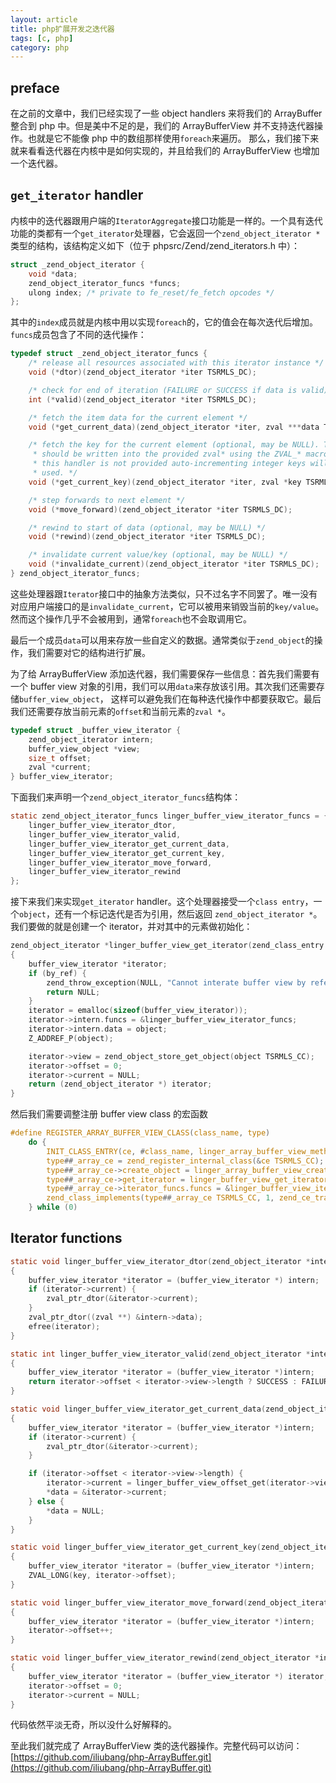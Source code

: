 ```yaml
---
layout: article
title: php扩展开发之迭代器
tags: [c, php]
category: php
---
```


## preface

在之前的文章中，我们已经实现了一些 object handlers 来将我们的 ArrayBuffer 整合到 php 中。但是美中不足的是，我们的 ArrayBufferView 并不支持迭代器操作。也就是它不能像 php 中的数组那样使用`foreach`来遍历。
那么，我们接下来就来看看迭代器在内核中是如何实现的，并且给我们的 ArrayBufferView 也增加一个迭代器。

## `get_iterator` handler

内核中的迭代器跟用户端的`IteratorAggregate`接口功能是一样的。一个具有迭代功能的类都有一个`get_iterator`处理器，它会返回一个`zend_object_iterator *`类型的结构，该结构定义如下（位于 phpsrc/Zend/zend_iterators.h 中）：

```c
struct _zend_object_iterator {
    void *data;
    zend_object_iterator_funcs *funcs;
    ulong index; /* private to fe_reset/fe_fetch opcodes */
};
```

其中的`index`成员就是内核中用以实现`foreach`的，它的值会在每次迭代后增加。`funcs`成员包含了不同的迭代操作：

```c
typedef struct _zend_object_iterator_funcs {
    /* release all resources associated with this iterator instance */
    void (*dtor)(zend_object_iterator *iter TSRMLS_DC);

    /* check for end of iteration (FAILURE or SUCCESS if data is valid) */
    int (*valid)(zend_object_iterator *iter TSRMLS_DC);

    /* fetch the item data for the current element */
    void (*get_current_data)(zend_object_iterator *iter, zval ***data TSRMLS_DC);

    /* fetch the key for the current element (optional, may be NULL). The key
     * should be written into the provided zval* using the ZVAL_* macros. If
     * this handler is not provided auto-incrementing integer keys will be
     * used. */
    void (*get_current_key)(zend_object_iterator *iter, zval *key TSRMLS_DC);

    /* step forwards to next element */
    void (*move_forward)(zend_object_iterator *iter TSRMLS_DC);

    /* rewind to start of data (optional, may be NULL) */
    void (*rewind)(zend_object_iterator *iter TSRMLS_DC);

    /* invalidate current value/key (optional, may be NULL) */
    void (*invalidate_current)(zend_object_iterator *iter TSRMLS_DC);
} zend_object_iterator_funcs;
```

这些处理器跟`Iterator`接口中的抽象方法类似，只不过名字不同罢了。唯一没有对应用户端接口的是`invalidate_current`，它可以被用来销毁当前的`key/value`。
然而这个操作几乎不会被用到，通常`foreach`也不会取调用它。

最后一个成员`data`可以用来存放一些自定义的数据。通常类似于`zend_object`的操作，我们需要对它的结构进行扩展。

为了给 ArrayBufferView 添加迭代器，我们需要保存一些信息：首先我们需要有一个 buffer view 对象的引用，我们可以用`data`来存放该引用。其次我们还需要存储`buffer_view_object`，
这样可以避免我们在每种迭代操作中都要获取它。最后我们还需要存放当前元素的`offset`和当前元素的`zval *`。

```c
typedef struct _buffer_view_iterator {
	zend_object_iterator intern;
	buffer_view_object *view;
	size_t offset;
	zval *current;
} buffer_view_iterator;
```

下面我们来声明一个`zend_object_iterator_funcs`结构体：

```c
static zend_object_iterator_funcs linger_buffer_view_iterator_funcs = {
	linger_buffer_view_iterator_dtor,
	linger_buffer_view_iterator_valid,
	linger_buffer_view_iterator_get_current_data,
	linger_buffer_view_iterator_get_current_key,
	linger_buffer_view_iterator_move_forward,
	linger_buffer_view_iterator_rewind
};
```

接下来我们来实现`get_iterator` handler。这个处理器接受一个`class entry`，一个`object`，还有一个标记迭代是否为引用，然后返回
`zend_object_iterator *`。我们要做的就是创建一个 iterator，并对其中的元素做初始化：

```c
zend_object_iterator *linger_buffer_view_get_iterator(zend_class_entry *ce, zval *object, int by_ref TSRMLS_DC)
{
	buffer_view_iterator *iterator;
	if (by_ref) {
		zend_throw_exception(NULL, "Cannot interate buffer view by refererce", 0 TSRMLS_CC);
		return NULL;
	}
	iterator = emalloc(sizeof(buffer_view_iterator));
	iterator->intern.funcs = &linger_buffer_view_iterator_funcs;
	iterator->intern.data = object;
	Z_ADDREF_P(object);

	iterator->view = zend_object_store_get_object(object TSRMLS_CC);
	iterator->offset = 0;
	iterator->current = NULL;
	return (zend_object_iterator *) iterator;
}
```

然后我们需要调整注册 buffer view class 的宏函数

```c
#define REGISTER_ARRAY_BUFFER_VIEW_CLASS(class_name, type)		                 \
	do {														                 \
		INIT_CLASS_ENTRY(ce, #class_name, linger_array_buffer_view_methods);	 \
		type##_array_ce = zend_register_internal_class(&ce TSRMLS_CC);           \
		type##_array_ce->create_object = linger_array_buffer_view_create_object; \
		type##_array_ce->get_iterator = linger_buffer_view_get_iterator;		 \
		type##_array_ce->iterator_funcs.funcs = &linger_buffer_view_iterator_funcs; \
		zend_class_implements(type##_array_ce TSRMLS_CC, 1, zend_ce_traversable); \
	} while (0)
```

## Iterator functions

```c
static void linger_buffer_view_iterator_dtor(zend_object_iterator *intern TSRMLS_DC)
{
	buffer_view_iterator *iterator = (buffer_view_iterator *) intern;
	if (iterator->current) {
		zval_ptr_dtor(&iterator->current);
	}
	zval_ptr_dtor((zval **) &intern->data);
	efree(iterator);
}

static int linger_buffer_view_iterator_valid(zend_object_iterator *intern TSRMLS_DC)
{
	buffer_view_iterator *iterator = (buffer_view_iterator *)intern;
	return iterator->offset < iterator->view->length ? SUCCESS : FAILURE;
}

static void linger_buffer_view_iterator_get_current_data(zend_object_iterator *intern, zval ***data TSRMLS_DC)
{
	buffer_view_iterator *iterator = (buffer_view_iterator *)intern;
	if (iterator->current) {
		zval_ptr_dtor(&iterator->current);
	}

	if (iterator->offset < iterator->view->length) {
		iterator->current = linger_buffer_view_offset_get(iterator->view, iterator->offset);
		*data = &iterator->current;
	} else {
		*data = NULL;
	}
}

static void linger_buffer_view_iterator_get_current_key(zend_object_iterator *intern, zval *key TSRMLS_DC)
{
	buffer_view_iterator *iterator = (buffer_view_iterator *)intern;
	ZVAL_LONG(key, iterator->offset);
}

static void linger_buffer_view_iterator_move_forward(zend_object_iterator *intern TSRMLS_DC)
{
	buffer_view_iterator *iterator = (buffer_view_iterator *)intern;
	iterator->offset++;
}

static void linger_buffer_view_iterator_rewind(zend_object_iterator *intern TSRMLS_DC)
{
	buffer_view_iterator *iterator = (buffer_view_iterator *) iterator;
	iterator->offset = 0;
	iterator->current = NULL;
}
```

代码依然平淡无奇，所以没什么好解释的。

至此我们就完成了 ArrayBufferView 类的迭代器操作。完整代码可以访问：[https://github.com/iliubang/php-ArrayBuffer.git](https://github.com/iliubang/php-ArrayBuffer.git)
